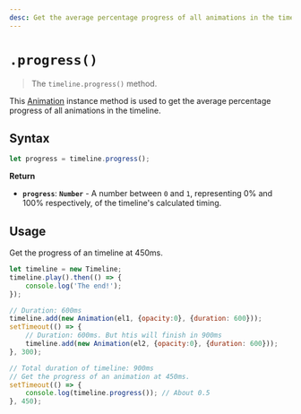 ```yaml
---
desc: Get the average percentage progress of all animations in the timeline.
---
```

# `.progress()`

> The `timeline.progress()` method.

This [Animation](..) instance method is used to get the average percentage progress of all animations in the timeline.

## Syntax

```js
let progress = timeline.progress();
```

**Return**

+ **`progress`**: **`Number`** - A number between `0` and `1`, representing 0% and 100% respectively, of the timeline's calculated timing.

## Usage

Get the progress of an timeline at 450ms.

```js
let timeline = new Timeline;
timeline.play().then(() => {
    console.log('The end!');
});

// Duration: 600ms
timeline.add(new Animation(el1, {opacity:0}, {duration: 600}));
setTimeout(() => {
    // Duration: 600ms. But htis will finish in 900ms
    timeline.add(new Animation(el2, {opacity:0}, {duration: 600}));
}, 300);

// Total duration of timeline: 900ms
// Get the progress of an animation at 450ms.
setTimeout(() => {
    console.log(timeline.progress()); // About 0.5
}, 450);
```

